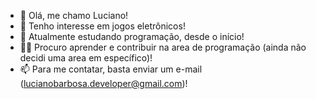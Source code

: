 - 👋 Olá, me chamo Luciano!
- 👀 Tenho interesse em jogos eletrônicos!
- 🌱 Atualmente estudando programação, desde o início!
- 🐱‍👤 Procuro aprender e contribuir na area de programação (ainda não decidi uma area em específico)!
- 📫 Para me contatar, basta enviar um e-mail (lucianobarbosa.developer@gmail.com)!

